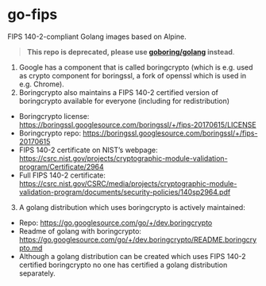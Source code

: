 # go-fips
FIPS 140-2-compliant Golang images based on Alpine.

> **This repo is deprecated, please use [goboring/golang](https://hub.docker.com/r/goboring/golang) instead**. 

1. Google has a component that is called boringcrypto (which is e.g. used as crypto component for boringssl,
a fork of openssl which is used in e.g. Chrome).
2. Boringcrypto also maintains a FIPS 140-2 certified version of boringcrypto available for everyone (including for redistribution)
  - Boringcrypto license: https://boringssl.googlesource.com/boringssl/+/fips-20170615/LICENSE
  - Boringcrypto repo: https://boringssl.googlesource.com/boringssl/+/fips-20170615
  - FIPS 140-2 certificate on NIST’s webpage: https://csrc.nist.gov/projects/cryptographic-module-validation-program/Certificate/2964
  - Full FIPS 140-2 certificate: https://csrc.nist.gov/CSRC/media/projects/cryptographic-module-validation-program/documents/security-policies/140sp2964.pdf
3. A golang distribution which uses boringcrypto is actively maintained:
  - Repo: https://go.googlesource.com/go/+/dev.boringcrypto
  - Readme of golang with boringcrypto: https://go.googlesource.com/go/+/dev.boringcrypto/README.boringcrypto.md
  - Although a golang distribution can be created which uses FIPS 140-2 certified boringcrypto no one has certified a golang
  distribution separately.
